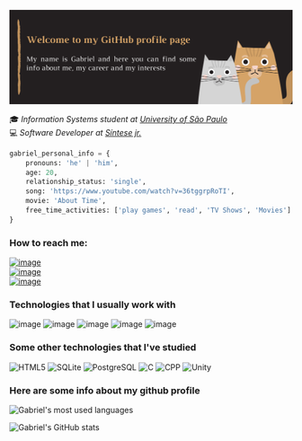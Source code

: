 ![image](./header.png)

:mortar_board: *Information Systems student at <a href="https://www5.usp.br/">University of São Paulo</a>* \
:computer: *Software Developer at <a href="https://www.sintesejr.com.br/">Síntese jr.</a>*

```python
gabriel_personal_info = {
    pronouns: 'he' | 'him',
    age: 20,
    relationship_status: 'single',
    song: 'https://www.youtube.com/watch?v=36tggrpRoTI',
    movie: 'About Time',
    free_time_activities: ['play games', 'read', 'TV Shows', 'Movies']
}
```

### How to reach me:

[![image](https://img.shields.io/badge/gabrielmichelassi@usp.br-D14836?style=for-the-badge&logo=gmail&logoColor=white)](mailto:gabrielmichelassi@usp.br) \
[![image](https://img.shields.io/badge/gmichelassi-E4405F?style=for-the-badge&logo=instagram&logoColor=white)](https://www.instagram.com/gmichelassi/) \
[![image](https://img.shields.io/badge/GabrielMichelassi-0077B5?style=for-the-badge&logo=linkedin&logoColor=white)](https://www.linkedin.com/in/gabrielmichelassi/)

### Technologies that I usually work with
![image](https://img.shields.io/badge/Python-3776AB?style=for-the-badge&logo=python&logoColor=white)
![image](https://img.shields.io/badge/Java-ED8B00?style=for-the-badge&logo=java&logoColor=white)
![image](https://img.shields.io/badge/React-20232A?style=for-the-badge&logo=react&logoColor=61DAFB)
![image](https://img.shields.io/badge/React_Native-20232A?style=for-the-badge&logo=react&logoColor=61DAFB)
![image](https://img.shields.io/badge/JavaScript-F7DF1E?style=for-the-badge&logo=javascript&logoColor=black)

### Some other technologies that I've studied

![HTML5](https://img.shields.io/badge/-HTML5-44475a?style=flat-square&logo=html5&logoColor=7dd7c6)
![SQLite](https://img.shields.io/badge/-SQLite-44475a?style=flat-square&logo=SQLite&logoColor=7dd7c6)
![PostgreSQL](https://img.shields.io/badge/-PostgreSQL-44475a?style=flat-square&logo=postgreSQL&logoColor=7dd7c6)
![C](https://img.shields.io/badge/-C-44475a?style=flat-square&logo=c%2B%2B&logoColor=7dd7c6)
![CPP](https://img.shields.io/badge/-C++-44475a?style=flat-square&logo=c%2B%2B&logoColor=7dd7c6)
![Unity](https://img.shields.io/badge/-Unity-44475a?style=flat-square&logo=unity&logoColor=7dd7c6)

### Here are some info about my github profile

![Gabriel's most used languages](https://github-readme-stats.vercel.app/api/top-langs/?username=gmichelassi&theme=nightowl&layout=compact&langs_count=6)

![Gabriel's GitHub stats](https://github-readme-stats.vercel.app/api?username=gmichelassi&theme=nightowl&show_icons=true&count_private=true)
